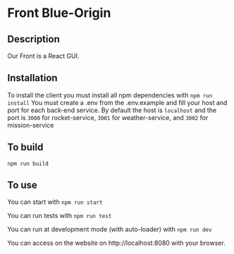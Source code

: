 
# Front Blue-Origin

## Description

Our Front is a React GUI.

## Installation

To install the client you must install all npm dependencies with
`npm run install`
You must create a .env from the .env.example and fill your host and port for each back-end service.
By default the host is `localhost` and the port is `3000` for rocket-service, `3001` for weather-service, and `3002` for mission-service

## To build
`npm run build`

## To use

You can start with 
`npm run start`

You can run tests with
`npm run test`

You can run at development mode (with auto-loader) with
`npm run dev`

You can access on the website on http://localhost:8080 with your browser.